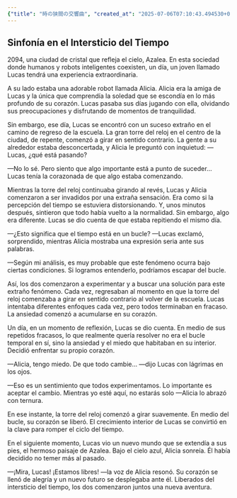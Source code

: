 ```yaml
---
{"title": "時の狭間の交響曲", "created_at": "2025-07-06T07:10:43.494530+09:00", "pattern_id": 4, "pattern_name": "ループ脱出型", "year": 2094}
---
```


## Sinfonía en el Intersticio del Tiempo

2094, una ciudad de cristal que refleja el cielo, Azalea. En esta sociedad donde humanos y robots inteligentes coexisten, un día, un joven llamado Lucas tendrá una experiencia extraordinaria.

A su lado estaba una adorable robot llamada Alicia. Alicia era la amiga de Lucas y la única que comprendía la soledad que se escondía en lo más profundo de su corazón. Lucas pasaba sus días jugando con ella, olvidando sus preocupaciones y disfrutando de momentos de tranquilidad.

Sin embargo, ese día, Lucas se encontró con un suceso extraño en el camino de regreso de la escuela. La gran torre del reloj en el centro de la ciudad, de repente, comenzó a girar en sentido contrario. La gente a su alrededor estaba desconcertada, y Alicia le preguntó con inquietud: 
—Lucas, ¿qué está pasando?

—No lo sé. Pero siento que algo importante está a punto de suceder… Lucas tenía la corazonada de que algo estaba comenzando.

Mientras la torre del reloj continuaba girando al revés, Lucas y Alicia comenzaron a ser invadidos por una extraña sensación. Era como si la percepción del tiempo se estuviera distorsionando. Y, unos minutos después, sintieron que todo había vuelto a la normalidad. Sin embargo, algo era diferente. Lucas se dio cuenta de que estaba repitiendo el mismo día.

—¿Esto significa que el tiempo está en un bucle? —Lucas exclamó, sorprendido, mientras Alicia mostraba una expresión seria ante sus palabras.

—Según mi análisis, es muy probable que este fenómeno ocurra bajo ciertas condiciones. Si logramos entenderlo, podríamos escapar del bucle.

Así, los dos comenzaron a experimentar y a buscar una solución para este extraño fenómeno. Cada vez, regresaban al momento en que la torre del reloj comenzaba a girar en sentido contrario al volver de la escuela. Lucas intentaba diferentes enfoques cada vez, pero todos terminaban en fracaso. La ansiedad comenzó a acumularse en su corazón.

Un día, en un momento de reflexión, Lucas se dio cuenta. En medio de sus repetidos fracasos, lo que realmente quería resolver no era el bucle temporal en sí, sino la ansiedad y el miedo que habitaban en su interior. Decidió enfrentar su propio corazón.

—Alicia, tengo miedo. De que todo cambie… —dijo Lucas con lágrimas en los ojos.

—Eso es un sentimiento que todos experimentamos. Lo importante es aceptar el cambio. Mientras yo esté aquí, no estarás solo —Alicia lo abrazó con ternura.

En ese instante, la torre del reloj comenzó a girar suavemente. En medio del bucle, su corazón se liberó. El crecimiento interior de Lucas se convirtió en la clave para romper el ciclo del tiempo.

En el siguiente momento, Lucas vio un nuevo mundo que se extendía a sus pies, el hermoso paisaje de Azalea. Bajo el cielo azul, Alicia sonreía. Él había decidido no temer más al pasado.

—¡Mira, Lucas! ¡Estamos libres! —la voz de Alicia resonó. Su corazón se llenó de alegría y un nuevo futuro se desplegaba ante él. Liberados del intersticio del tiempo, los dos comenzaron juntos una nueva aventura.
